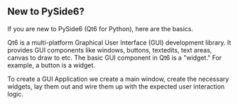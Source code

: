 ## New to PySide6?
If you are new to PySide6 (Qt6 for Python), here are the basics.

Qt6 is a multi-platform Graphical User Interface (GUI) development library. 
It provides GUI components like windows, buttons, textedits, text areas, canvas to draw to etc.
The basic GUI component in Qt6 is a "widget." For example, a button is a widget.

To create a GUI Application we create a main window, create the necessary widgets, lay them out and wire them up with the expected user interaction logic.


